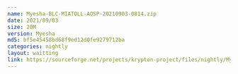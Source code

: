 ```yaml
---
name: Myesha-BLC-MIATOLL-AOSP-20210903-0814.zip
date: 2021/09/03
size: 20M
version: Myesha
md5: bf5e45458bd68f9ed12d0fe9279712ba
categories: nightly
layout: waitting
link: https://sourceforge.net/projects/krypton-project/files/nightly/Myesha-BLC-MIATOLL-AOSP-20210903-0814.zip
---
```

